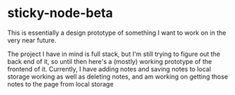 # sticky-node-beta

This is essentially a design prototype of something I want to work on in the very near future.

The project I have in mind is full stack, but I'm still trying to figure out the back end of it, so until then here's a (mostly) working prototype of the frontend of it. Currently, I have adding notes and saving notes to local storage working as well as deleting notes, and am working on getting those notes to the page from local storage
